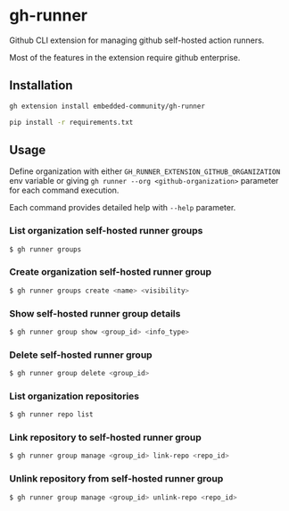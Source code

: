 # gh-runner
Github CLI extension for managing github self-hosted action runners.

Most of the features in the extension require github enterprise.

## Installation

```bash
gh extension install embedded-community/gh-runner
```

```bash
pip install -r requirements.txt
```

## Usage

Define organization with either `GH_RUNNER_EXTENSION_GITHUB_ORGANIZATION` env variable or giving
`gh runner --org <github-organization>` parameter for each command execution.

Each command provides detailed help with `--help` parameter.


### List organization self-hosted runner groups

```bash
$ gh runner groups
```

### Create organization self-hosted runner group

```bash
$ gh runner groups create <name> <visibility>
```

### Show self-hosted runner group details

```bash
$ gh runner group show <group_id> <info_type>
```

### Delete self-hosted runner group

```bash
$ gh runner group delete <group_id>
```

### List organization repositories

```bash
$ gh runner repo list
```

### Link repository to self-hosted runner group

```bash
$ gh runner group manage <group_id> link-repo <repo_id>
```

### Unlink repository from self-hosted runner group

```bash
$ gh runner group manage <group_id> unlink-repo <repo_id>
```
